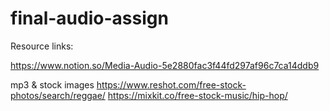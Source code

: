# final-audio-assign

Resource links:

https://www.notion.so/Media-Audio-5e2880fac3f44fd297af96c7ca14ddb9

mp3 & stock images
https://www.reshot.com/free-stock-photos/search/reggae/
https://mixkit.co/free-stock-music/hip-hop/
